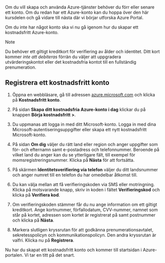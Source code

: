Om du vill skapa och använda Azure-tjänster behöver du förr eller senare ett konto. Om du redan har ett Azure-konto kan du hoppa över den här kursdelen och gå vidare till nästa där vi börjar utforska Azure Portal.

Om du inte har något konto ska vi nu gå igenom hur du skapar ett kostnadsfritt Azure-konto.

> [!NOTE]
> Du behöver ett giltigt kreditkort för verifiering av ålder och identitet. Ditt kort kommer _inte att debiteras_ förrän du väljer att uppgradera utvärderingskontot eller det kostnadsfria kontot till en fullständig prenumeration.

## <a name="sign-up-for-a-free-account"></a>Registrera ett kostnadsfritt konto

1. Öppna en webbläsare, gå till adressen [azure.microsoft.com](https://azure.microsoft.com?azure-portal=true) och klicka på **Kostnadsfritt konto**.

1. På sidan **Skapa ditt kostnadsfria Azure-konto i dag** klickar du på knappen **Börja kostnadsfritt >**. 

1. Du uppmanas att logga in med ditt Microsoft-konto. Logga in med dina Microsoft-autentiseringsuppgifter eller skapa ett nytt kostnadsfritt Microsoft-konto.

1. På sidan **Om dig** väljer du rätt land eller region och anger uppgifter som för- och efternamn samt e-postadress och telefonnummer. Beroende på vilket land du anger kan du se ytterligare fält, till exempel för momsregistreringsnummer. Klicka på **Nästa** för att fortsätta.

1. På skärmen **Identitetsverifiering via telefon** väljer du ditt landsnummer och anger numret till en telefon du har omedelbar åtkomst till.

1. Du kan välja mellan att få verifieringskoden via SMS eller motringning. Klicka på motsvarande knapp, skriv in koden i fältet **Verifieringskod** och klicka på **Verifiera kod**.

1. Om verifieringskoden stämmer får du nu ange information om ett giltigt kreditkort. Ange kortnummer, förfallodatum, CVV-nummer, namnet som står på kortet, adressen som kortet är registrerat på samt postnummer och klicka på **Nästa**.

1. Markera slutligen kryssrutan för att godkänna prenumerationsavtalet, sekretesspolicyn och kommunikationspolicyn. Den andra kryssrutan är valfri. Klicka nu på **Registrera**.

Nu har du skapat ett kostnadsfritt konto och kommer till startsidan i Azure-portalen. Vi tar en titt på det snart.
